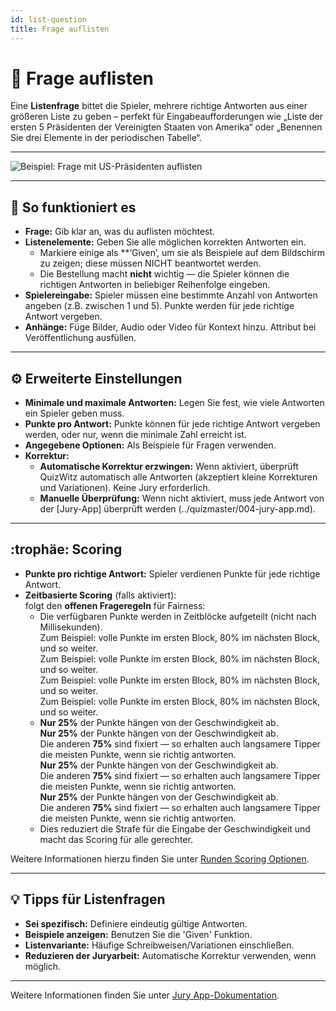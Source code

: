 ```yaml
---
id: list-question
title: Frage auflisten
---
```


# 📝 Frage auflisten

Eine **Listenfrage** bittet die Spieler, mehrere richtige Antworten aus einer größeren Liste zu geben – perfekt für Eingabeaufforderungen wie „Liste der ersten 5 Präsidenten der Vereinigten Staaten von Amerika“ oder „Benennen Sie drei Elemente in der periodischen Tabelle“.

---

![Beispiel: Frage mit US-Präsidenten auflisten](/images/question-modes/list-question/list-question.png)

---

## 📝 So funktioniert es

- **Frage:** Gib klar an, was du auflisten möchtest.
- **Listenelemente:** Geben Sie alle möglichen korrekten Antworten ein.
  - Markiere einige als \*\*‘Given’, um sie als Beispiele auf dem Bildschirm zu zeigen; diese müssen NICHT beantwortet werden.
  - Die Bestellung macht **nicht** wichtig — die Spieler können die richtigen Antworten in beliebiger Reihenfolge eingeben.
- **Spielereingabe:** Spieler müssen eine bestimmte Anzahl von Antworten angeben (z.B. zwischen 1 und 5). Punkte werden für jede richtige Antwort vergeben.
- **Anhänge:** Füge Bilder, Audio oder Video für Kontext hinzu. Attribut bei Veröffentlichung ausfüllen.

---

## ⚙️ Erweiterte Einstellungen

- **Minimale und maximale Antworten:** Legen Sie fest, wie viele Antworten ein Spieler geben muss.
- **Punkte pro Antwort:** Punkte können für jede richtige Antwort vergeben werden, oder nur, wenn die minimale Zahl erreicht ist.
- **Angegebene Optionen:** Als Beispiele für Fragen verwenden.
- **Korrektur:**
  - **Automatische Korrektur erzwingen:** Wenn aktiviert, überprüft QuizWitz automatisch alle Antworten (akzeptiert kleine Korrekturen und Variationen). Keine Jury erforderlich.
  - **Manuelle Überprüfung:** Wenn nicht aktiviert, muss jede Antwort von der [Jury-App] überprüft werden (../quizmaster/004-jury-app.md).

---

## :trophäe: Scoring

- **Punkte pro richtige Antwort:** Spieler verdienen Punkte für jede richtige Antwort.
- **Zeitbasierte Scoring** (falls aktiviert):\
  folgt den **offenen Frageregeln** für Fairness:
  - Die verfügbaren Punkte werden in Zeitblöcke aufgeteilt (nicht nach Millisekunden).\
    Zum Beispiel: volle Punkte im ersten Block, 80% im nächsten Block, und so weiter.\
    Zum Beispiel: volle Punkte im ersten Block, 80% im nächsten Block, und so weiter.\
    Zum Beispiel: volle Punkte im ersten Block, 80% im nächsten Block, und so weiter.\
    Zum Beispiel: volle Punkte im ersten Block, 80% im nächsten Block, und so weiter.
  - **Nur 25%** der Punkte hängen von der Geschwindigkeit ab.\
    **Nur 25%** der Punkte hängen von der Geschwindigkeit ab.\
    Die anderen **75%** sind fixiert — so erhalten auch langsamere Tipper die meisten Punkte, wenn sie richtig antworten.\
    **Nur 25%** der Punkte hängen von der Geschwindigkeit ab.\
    Die anderen **75%** sind fixiert — so erhalten auch langsamere Tipper die meisten Punkte, wenn sie richtig antworten.\
    **Nur 25%** der Punkte hängen von der Geschwindigkeit ab.\
    Die anderen **75%** sind fixiert — so erhalten auch langsamere Tipper die meisten Punkte, wenn sie richtig antworten.
  - Dies reduziert die Strafe für die Eingabe der Geschwindigkeit und macht das Scoring für alle gerechter.

Weitere Informationen hierzu finden Sie unter [Runden Scoring Optionen](../editor/008-round-options.md#scoring).

---

## 💡 Tipps für Listenfragen

- **Sei spezifisch:** Definiere eindeutig gültige Antworten.
- **Beispiele anzeigen:** Benutzen Sie die 'Given' Funktion.
- **Listenvariante:** Häufige Schreibweisen/Variationen einschließen.
- **Reduzieren der Juryarbeit:** Automatische Korrektur verwenden, wenn möglich.

---

Weitere Informationen finden Sie unter [Jury App-Dokumentation](../quizmaster/004-jury-app.md).
